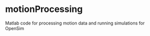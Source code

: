 motionProcessing
================

Matlab code for processing motion data and running simulations for OpenSim
